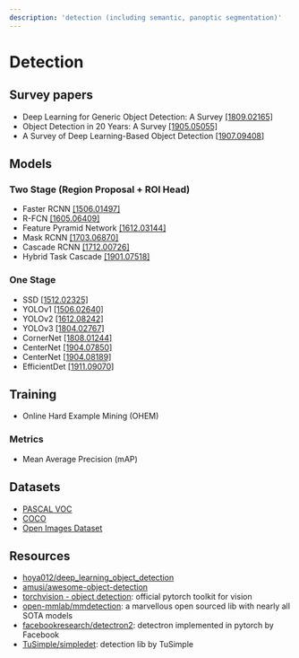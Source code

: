 ```yaml
---
description: 'detection (including semantic, panoptic segmentation)'
---
```


# Detection

## Survey papers

* Deep Learning for Generic Object Detection: A Survey [\[1809.02165\]](https://arxiv.org/abs/1809.02165)
* Object Detection in 20 Years: A Survey [\[1905.05055\]](https://arxiv.org/abs/1905.05055)
* A Survey of Deep Learning-Based Object Detection [\[1907.09408\]](https://arxiv.org/abs/1907.09408)

## Models

### Two Stage \(Region Proposal + ROI Head\)

* Faster RCNN [\[1506.01497\]](https://arxiv.org/abs/1506.01497)
* R-FCN [\[1605.06409\]](https://arxiv.org/abs/1605.06409)
* Feature Pyramid Network [\[1612.03144\]](https://arxiv.org/abs/1612.03144)
* Mask RCNN [\[1703.06870\]](https://arxiv.org/abs/1703.06870)
* Cascade RCNN [\[1712.00726\]](https://arxiv.org/abs/1712.00726)
* Hybrid Task Cascade [\[1901.07518\]](https://arxiv.org/abs/1901.07518)

### One Stage

* SSD [\[1512.02325\]](https://arxiv.org/abs/1512.02325)
* YOLOv1 [\[1506.02640\]](https://arxiv.org/abs/1506.02640)
* YOLOv2 [\[1612.08242\]](https://arxiv.org/abs/1612.08242)
* YOLOv3 [\[1804.02767\]](https://arxiv.org/abs/1804.02767)
* CornerNet [\[1808.01244\]](https://arxiv.org/abs/1808.01244)
* CenterNet [\[1904.07850\]](https://arxiv.org/abs/1904.07850)
* CenterNet [\[1904.08189\]](https://arxiv.org/abs/1904.08189)
* EfficientDet [\[1911.09070\]](https://arxiv.org/abs/1911.09070)

## Training

* Online Hard Example Mining \(OHEM\)

### Metrics

* Mean Average Precision \(mAP\)

## Datasets

* [PASCAL VOC](http://host.robots.ox.ac.uk/pascal/VOC/)
* [COCO](http://cocodataset.org/)
* [Open Images Dataset](https://storage.googleapis.com/openimages/web/index.html)

## Resources

* [hoya012/deep\_learning\_object\_detection](https://github.com/hoya012/deep_learning_object_detection)
* [amusi/awesome-object-detection](https://github.com/amusi/awesome-object-detection)
* [torchvision - object detection](https://pytorch.org/docs/stable/torchvision/models.html#object-detection-instance-segmentation-and-person-keypoint-detection): official pytorch toolkit for vision
* [open-mmlab/mmdetection](https://github.com/open-mmlab/mmdetection): a marvellous open sourced lib with nearly all SOTA models
* [facebookresearch/detectron2](https://github.com/facebookresearch/detectron2): detectron implemented in pytorch by Facebook
* [TuSimple/simpledet](https://github.com/TuSimple/simpledet): detection lib by TuSimple



